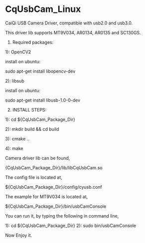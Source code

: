 # CqUsbCam_Linux

CaiQi USB Camera Driver, compatible with usb2.0 and usb3.0. 

This driver lib supports MT9V034, AR0134, AR0135 and SC130GS. 


1. Required packages:
   
  1): OpenCV2

   install on ubuntu: 
   
   sudo apt-get install libopencv-dev

  2): libsub

   install on ubuntu: 
   
   sudo apt-get install libusb-1.0-0-dev



2. INSTALL STEPS:

 1): cd ${CqUsbCam_Package_Dir} 

 2): mkdir build && cd build 

 3): cmake ..

 4): make

Camera driver lib can be found, 

{CqUsbCam_Package_Dir}/lib/libCqUsbCam.so

The config file is located at,

${CqUsbCam_Package_Dir}/config/cyusb.conf

The example for MT9V034 is located at,

${CqUsbCam_Package_Dir}/bin/usbCamConsole

You can run it, by typing the following in command line,

   1): cd ${CqUsbCam_Package_Dir}
   2): sudo bin/usbCamConsole


Now Enjoy it.






  






